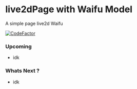 # live2dPage with Waifu Model
A simple page live2d Waifu

[![CodeFactor](https://www.codefactor.io/repository/github/bangdomathid/live2dpage/badge)](https://www.codefactor.io/repository/github/bangdomathid/live2dpage)
### Upcoming
- idk
### Whats Next ?
- idk
